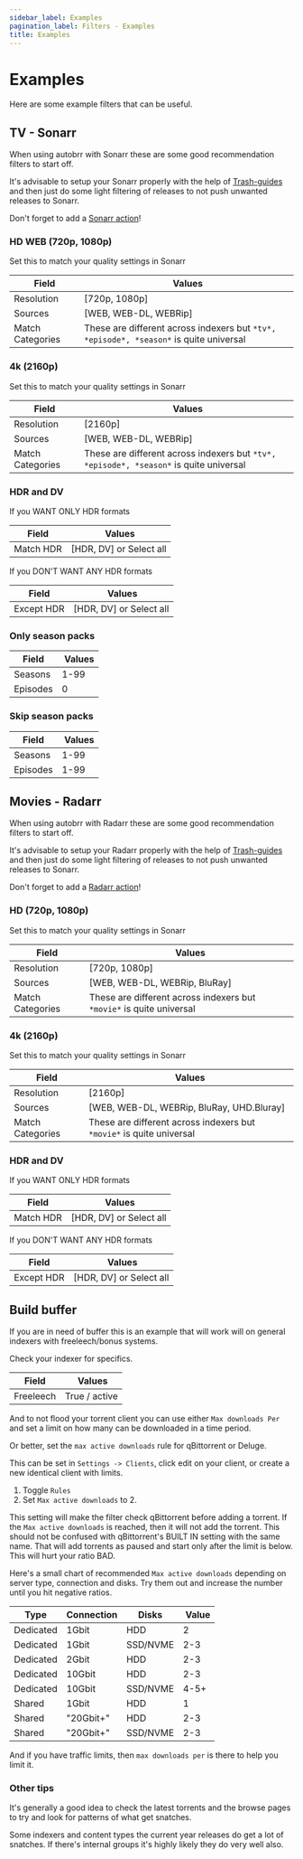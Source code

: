 ```yaml
---
sidebar_label: Examples
pagination_label: Filters - Examples
title: Examples
---
```


# Examples

Here are some example filters that can be useful.

## TV - Sonarr

When using autobrr with Sonarr these are some good recommendation filters to start off.

It's advisable to setup your Sonarr properly with the help of [Trash-guides](https://trash-guides.info) and then just do some light filtering of releases to not push unwanted releases to Sonarr.

Don't forget to add a [Sonarr action](/filters/actions#radarr-sonarr-lidarr-and-whisparr)!

### HD WEB (720p, 1080p)

Set this to match your quality settings in Sonarr

| Field            |  Values                                                                                |
| ---------------- | -------------------------------------------------------------------------------------- |
| Resolution       | [720p, 1080p]                                                                          |
| Sources          | [WEB, WEB-DL, WEBRip]                                                                  |
| Match Categories | These are different across indexers but `*tv*, *episode*, *season*` is quite universal |

### 4k (2160p)

Set this to match your quality settings in Sonarr

| Field            |  Values                                                                                |
| ---------------- | -------------------------------------------------------------------------------------- |
| Resolution       | [2160p]                                                                                |
| Sources          | [WEB, WEB-DL, WEBRip]                                                                  |
| Match Categories | These are different across indexers but `*tv*, *episode*, *season*` is quite universal |

### HDR and DV

If you WANT ONLY HDR formats

| Field     |  Values                 |
| --------- | ----------------------- |
| Match HDR | [HDR, DV] or Select all |

If you DON'T WANT ANY HDR formats

| Field      |  Values                 |
| ---------- | ----------------------- |
| Except HDR | [HDR, DV] or Select all |

### Only season packs

| Field    |  Values |
| -------- | ------- |
| Seasons  | 1-99    |
| Episodes | 0       |

### Skip season packs

| Field    |  Values |
| -------- | ------- |
| Seasons  | 1-99    |
| Episodes | 1-99    |

## Movies - Radarr

When using autobrr with Radarr these are some good recommendation filters to start off.

It's advisable to setup your Radarr properly with the help of [Trash-guides](https://trash-guides.info) and then just do some light filtering of releases to not push unwanted releases to Sonarr.

Don't forget to add a [Radarr action](/filters/actions#radarr-sonarr-lidarr-and-whisparr)!

### HD (720p, 1080p)

Set this to match your quality settings in Sonarr

| Field            |  Values                                                              |
| ---------------- | -------------------------------------------------------------------- |
| Resolution       | [720p, 1080p]                                                        |
| Sources          | [WEB, WEB-DL, WEBRip, BluRay]                                        |
| Match Categories | These are different across indexers but `*movie*` is quite universal |

### 4k (2160p)

Set this to match your quality settings in Sonarr

| Field            |  Values                                                              |
| ---------------- | -------------------------------------------------------------------- |
| Resolution       | [2160p]                                                              |
| Sources          | [WEB, WEB-DL, WEBRip, BluRay, UHD.Bluray]                            |
| Match Categories | These are different across indexers but `*movie*` is quite universal |

### HDR and DV

If you WANT ONLY HDR formats

| Field     |  Values                 |
| --------- | ----------------------- |
| Match HDR | [HDR, DV] or Select all |

If you DON'T WANT ANY HDR formats

| Field      |  Values                 |
| ---------- | ----------------------- |
| Except HDR | [HDR, DV] or Select all |

## Build buffer

If you are in need of buffer this is an example that will work will on general indexers with freeleech/bonus systems.

Check your indexer for specifics.

| Field     |  Values       |
| --------- | ------------- |
| Freeleech | True / active |

And to not flood your torrent client you can use either `Max downloads Per` and set a limit on how many can be downloaded in a time period.

Or better, set the `max active downloads` rule for qBittorrent or Deluge.

This can be set in `Settings -> Clients`, click edit on your client, or create a new identical client with limits.

1. Toggle `Rules`
2. Set `Max active downloads` to 2.

This setting will make the filter check qBittorrent before adding a torrent. If the `Max active downloads` is reached, then it will not add the torrent.
This should not be confused with qBittorrent's BUILT IN setting with the same name. That will add torrents as paused and start only after the limit is below. This will hurt your ratio BAD.

Here's a small chart of recommended `Max active downloads` depending on server type, connection and disks. Try them out and increase the number until you hit negative ratios.

| Type      | Connection | Disks    |  Value |
| --------- | ---------- | -------- | ------ |
| Dedicated | 1Gbit      | HDD      | 2      |
| Dedicated | 1Gbit      | SSD/NVME | 2-3    |
| Dedicated | 2Gbit      | HDD      | 2-3    |
| Dedicated | 10Gbit     | HDD      | 2-3    |
| Dedicated | 10Gbit     | SSD/NVME | 4-5+   |
| Shared    | 1Gbit      | HDD      | 1      |
| Shared    | "20Gbit+"  | HDD      | 2-3    |
| Shared    | "20Gbit+"  | SSD/NVME | 2-3    |

And if you have traffic limits, then `max downloads per` is there to help you limit it.

### Other tips

It's generally a good idea to check the latest torrents and the browse pages to try and look for patterns of what get snatches.

Some indexers and content types the current year releases do get a lot of snatches. If there's internal groups it's highly likely they do very well also.
